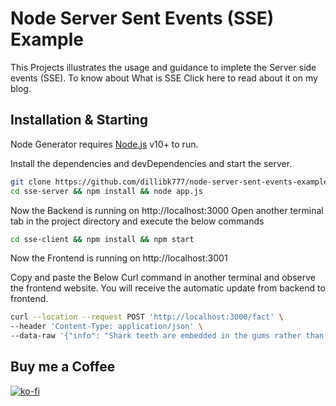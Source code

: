 # Node Server Sent Events (SSE) Example

This Projects illustrates the usage and guidance to implete the Server side events (SSE).
To know about What is SSE Click here to read about it on my blog.

## Installation & Starting

Node Generator requires [Node.js](https://nodejs.org/) v10+ to run.

Install the dependencies and devDependencies and start the server.

```sh
git clone https://github.com/dillibk777/node-server-sent-events-example.git
cd sse-server && npm install && node app.js
```
Now the Backend is running on http://localhost:3000
Open another terminal tab in the project directory and execute the below commands

```sh
cd sse-client && npm install && npm start
```
Now the Frontend is running on http://localhost:3001

Copy and paste the Below Curl command in another terminal and observe the frontend website. You will receive the automatic update from backend to frontend.

```sh
curl --location --request POST 'http://localhost:3000/fact' \
--header 'Content-Type: application/json' \
--data-raw '{"info": "Shark teeth are embedded in the gums rather than directly affixed to the jaw, and are constantly replaced throughout life.", "source": "https://en.wikipedia.org/wiki/Shark"}'
 ```

## Buy me a Coffee
[![ko-fi](https://ko-fi.com/img/githubbutton_sm.svg)](https://ko-fi.com/dillibabukadati)
